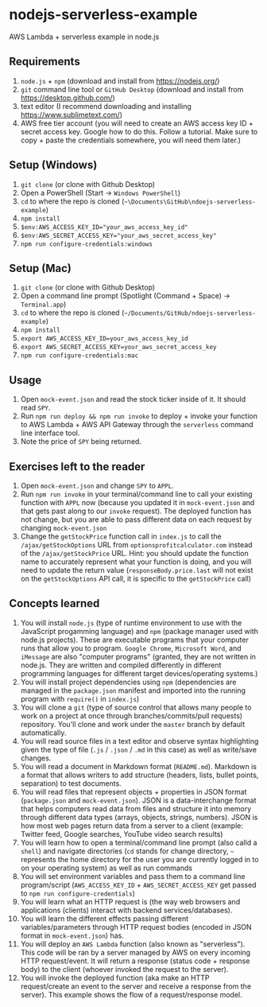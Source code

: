 # nodejs-serverless-example
AWS Lambda + serverless example in node.js

## Requirements

1. `node.js` + `npm` (download and install from https://nodejs.org/)
1. `git` command line tool or `GitHub Desktop` (download and install from https://desktop.github.com/)
1. text editor (I recommend downloading and installing https://www.sublimetext.com/)
1. AWS free tier account (you will need to create an AWS access key ID + secret access key. Google how to do this. Follow a tutorial. Make sure to copy + paste the credentials somewhere, you will need them later.)

## Setup (Windows)

1. `git clone` (or clone with Github Desktop)
1. Open a PowerShell (Start -> `Windows PowerShell`)
1. `cd` to where the repo is cloned (`~\Documents\GitHub\ndoejs-serverless-example`)
1. `npm install`
1. `$env:AWS_ACCESS_KEY_ID="your_aws_access_key_id"`
1. `$env:AWS_SECRET_ACCESS_KEY="your_aws_secret_access_key"`
1. `npm run configure-credentials:windows`

## Setup (Mac)

1. `git clone` (or clone with Github Desktop)
1. Open a command line prompt (Spotlight (Command + Space) -> `Terminal.app`)
1. `cd` to where the repo is cloned (`~/Documents/GitHub/ndoejs-serverless-example`)
1. `npm install`
1. `export AWS_ACCESS_KEY_ID=your_aws_access_key_id`
1. `export AWS_SECRET_ACCESS_KEY=your_aws_secret_access_key`
1. `npm run configure-credentials:mac`

## Usage

1. Open `mock-event.json` and read the stock ticker inside of it. It should read `SPY`.
1. Run `npm run deploy && npm run invoke` to deploy + invoke your function to AWS Lambda + AWS API Gateway through the `serverless` command line interface tool.
1. Note the price of `SPY` being returned.

## Exercises left to the reader

1. Open `mock-event.json` and change `SPY` to `APPL`.
1. Run `npm run invoke` in your terminal/command line to call your existing function with `APPL` now (because you updated it in `mock-event.json` and that gets past along to our `invoke` request). The deployed function has not change, but you are able to pass different data on each request by changing `mock-event.json`
1. Change the `getStockPrice` function call in `index.js` to call the `/ajax/getStockOptions` URL from `optionsprofitcalculator.com` instead of the `/ajax/getStockPrice` URL. Hint: you should update the function name to accurately represent what your function is doing, and you will need to update the return value (`responseBody.price.last` will not exist on the `getStockOptions` API call, it is specific to the `getStockPrice` call)

## Concepts learned

1. You will install `node.js` (type of runtime environment to use with the JavaScript progamming language) and `npm` (package manager used with node.js projects). These are executable programs that your computer runs that allow you to program. `Google Chrome`, `Microsoft Word`, and `iMessage` are also "computer programs" (granted, they are not written in node.js. They are written and compiled differently in different programming languages for different target devices/operating systems.)
1. You will install project dependencies using `npm` (dependencies are managed in the `package.json` manifest and imported into the running program with `require()` in `index.js`)
1. You will clone a `git` (type of source control that allows many people to work on a project at once through branches/commits/pull requests) repository. You'll clone and work under the `master` branch by default automatically.
1. You will read source files in a text editor and observe syntax highlighting given the type of file (`.js` / `.json` / `.md` in this case) as well as write/save changes.
1. You will read a document in Markdown format (`README.md`). Markdown is a format that allows writers to add structure (headers, lists, bullet points, separation) to test documents.
1. You will read files that represent objects + properties in JSON format (`package.json` and `mock-event.json`). JSON is a data-interchange format that helps computers read data from files and structure it into memory through different data types (arrays, objects, strings, numbers). JSON is how most web pages return data from a server to a client (example: Twitter feed, Google searches, YouTube video search results)
1. You will learn how to open a terminal/command line prompt (also calld a `shell`) and navigate directories (`cd` stands for change directory, `~` represents the home directory for the user you are currently logged in to on your operating system) as well as run commands
1. You will set environment variables and pass them to a command line program/script (`AWS_ACCESS_KEY_ID` + `AWS_SECRET_ACCESS_KEY` get passed to `npm run configure-credentials`)
1. You will learn what an HTTP request is (the way web browsers and applications (clients) interact with backend services/databases).
1. You will learn the different effects passing different variables/parameters through HTTP request bodies (encoded in JSON format in `mock-event.json`) has.
1. You will deploy an `AWS Lambda` function (also known as "serverless"). This code will be ran by a server managed by AWS on every incoming HTTP request/event. It will return a response (status code + response body) to the client (whoever invoked the request to the server).
1. You will invoke the deployed function (aka make an HTTP request/create an event to the server and receive a response from the server). This example shows the flow of a request/response model.
